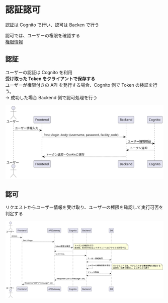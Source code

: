 # 認証認可

認証は Cognito で行い、認可は Backen で行う

認可では、ユーザーの権限を確認する <br>
[権限情報](./権限.md)

## 認証

ユーザーの認証は Cognito を利用<br>
**受け取った Token をクライアントで保存する**<br>
ユーザーが権限付きの API を発行する場合、Cognito 側で Token の検証を行う。<br>
→ 成功した場合 Backend 側で認可処理を行う

<img src="../../diagrams-svg/Sequence/Auth/Login.svg" width="1200px">

## 認可

リクエストからユーザー情報を受け取り、ユーザーの権限を確認して実行可否を判定する

<img src="../../diagrams-svg/Sequence/Auth/Auth.svg" width="1200px">
